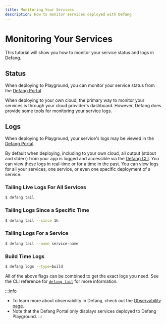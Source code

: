 ```yaml
---
title: Monitoring Your Services
description: How to monitor services deployed with Defang
---
```


# Monitoring Your Services

This tutorial will show you how to monitor your service status and logs in Defang.

## Status

When deploying to Playground, you can monitor your service status from the [Defang Portal](https://portal.defang.dev).

When deploying to your own cloud, the primary way to monitor your services is through your cloud provider's dashboard. However, Defang does provide some tools for monitoring your service logs.

## Logs

When deploying to Playground, your service's logs may be viewed in the [Defang Portal](https://portal.defang.dev).

By default when deploying, including to your own cloud, all output (stdout and stderr) from your app is logged and accessible via the [Defang CLI](/docs/getting-started#install-the-defang-cli). You can view these logs in real-time or for a time in the past. You can view logs for all your services, one service, or even one specific deployment of a service.

### Tailing Live Logs For All Services

```bash
$ defang tail
```

### Tailing Logs Since a Specific Time

```bash
$ defang tail --since 1h
```

### Tailing Logs For a Service

```bash
$ defang tail --name service-name
```

### Build Time Logs

```bash
$ defang logs --type=build
```

All of the above flags can be combined to get the exact logs you need. See the CLI reference for [`defang tail`](/docs/cli/defang_tail) for more information.

:::info
* To learn more about observability in Defang, check out the [Observability page](../concepts/observability.md).
* Note that the Defang Portal only displays services deployed to Defang Playground.
:::
